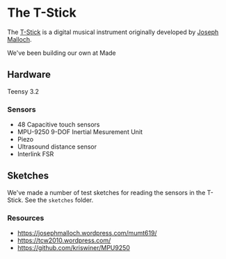 # The T-Stick

The [T-Stick](https://josephmalloch.wordpress.com/portfolio/tstick/)
is a digital musical instrument originally developed by
[Joseph Malloch](https://josephmalloch.wordpress.com/).

We've been building our own at Made

## Hardware

Teensy 3.2

### Sensors

* 48 Capacitive touch sensors
* MPU-9250 9-DOF Inertial Mesurement Unit
* Piezo
* Ultrasound distance sensor
* Interlink FSR

## Sketches

We've made a number of test sketches for reading the sensors in the T-Stick.
See the `sketches` folder.

### Resources

* https://josephmalloch.wordpress.com/mumt619/
* https://tcw2010.wordpress.com/
* https://github.com/kriswiner/MPU9250

